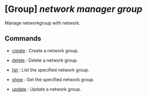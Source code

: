 # [Group] _network manager group_

Manage networkgroup with network.

## Commands

- [create](/Commands/network/manager/group/_create.md)
: Create a network group.

- [delete](/Commands/network/manager/group/_delete.md)
: Delete a network group.

- [list](/Commands/network/manager/group/_list.md)
: List the specified network group.

- [show](/Commands/network/manager/group/_show.md)
: Get the specified network group.

- [update](/Commands/network/manager/group/_update.md)
: Update a network group.
